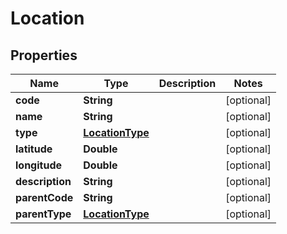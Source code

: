 

# Location

## Properties

Name | Type | Description | Notes
------------ | ------------- | ------------- | -------------
**code** | **String** |  |  [optional]
**name** | **String** |  |  [optional]
**type** | [**LocationType**](LocationType.md) |  |  [optional]
**latitude** | **Double** |  |  [optional]
**longitude** | **Double** |  |  [optional]
**description** | **String** |  |  [optional]
**parentCode** | **String** |  |  [optional]
**parentType** | [**LocationType**](LocationType.md) |  |  [optional]



